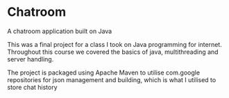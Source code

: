 # Chatroom
A chatroom application built on Java

This was a final project for a class I took on Java programming for internet.
Throughout this course we covered the basics of java, multithreading and server handling.

The project is packaged using Apache Maven to utilise com.google repositories for json management and building, which is what I utilised to store chat history
